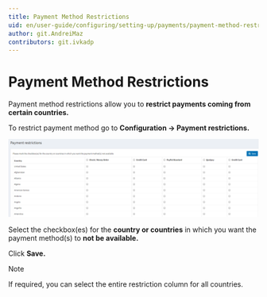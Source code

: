 ```yaml
---
title: Payment Method Restrictions
uid: en/user-guide/configuring/setting-up/payments/payment-method-restrictions
author: git.AndreiMaz
contributors: git.ivkadp
---
```


# Payment Method Restrictions

Payment method restrictions allow you to **restrict payments coming from certain countries.**

To restrict payment method go to **Configuration → Payment restrictions.**

![paymentmethodrestrictions](_static/payment-method-restrictions/paymentmethodrestrictions.png)

Select the checkbox(es) for the **country or countries** in which you want the payment method(s) to **not be available.**

Click **Save.**

> [!NOTE]
> 
> If required, you can select the entire restriction column for all countries.
